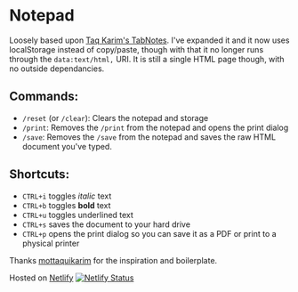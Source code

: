 # Notepad

Loosely based upon [Taq Karim's TabNotes](https://mottaquikarim.github.io/dev/posts/a-technique-for-saving-content-from-a-datatext/html-uri/). 
I've expanded it and it now uses localStorage instead of copy/paste, though with that it no longer runs through the `data:text/html,` URI. 
It is still a single HTML page though, with no outside dependancies.


## Commands:

- `/reset` (or `/clear`): Clears the notepad and storage
- `/print`: Removes the `/print` from the notepad and opens the print dialog
- `/save`: Removes the `/save` from the notepad and saves the raw HTML document you've typed.


## Shortcuts: 

- `CTRL+i` toggles *italic* text
- `CTRL+b` toggles **bold** text
- `CTRL+u` toggles <underline>underlined<underline> text
- `CTRL+s` saves the document to your hard drive
- `CTRL+p` opens the print dialog so you can save it as a PDF or print to a physical printer
  

Thanks [mottaquikarim](https://github.com/mottaquikarim) for the inspiration and boilerplate.

Hosted on [Netlify](https://netlify.com) [![Netlify Status](https://api.netlify.com/api/v1/badges/c4360102-d0c2-4a17-9f8a-d37f33fa668b/deploy-status)](https://app.netlify.com/sites/tabbywordeditor/deploys)
